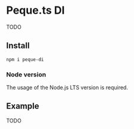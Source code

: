 # Peque.ts DI

TODO

## Install
`npm i peque-di`

### Node version
The usage of the Node.js LTS version is required.

## Example

TODO
